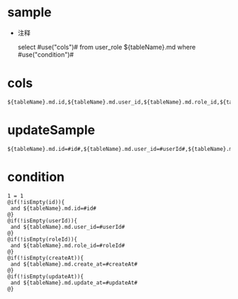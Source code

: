 sample
===
* 注释

	select #use("cols")# from user_role ${tableName}.md where  #use("condition")#

cols
===
	${tableName}.md.id,${tableName}.md.user_id,${tableName}.md.role_id,${tableName}.md.create_at,${tableName}.md.update_at

updateSample
===
	
	${tableName}.md.id=#id#,${tableName}.md.user_id=#userId#,${tableName}.md.role_id=#roleId#,${tableName}.md.create_at=#createAt#,${tableName}.md.update_at=#updateAt#

condition
===

	1 = 1  
	@if(!isEmpty(id)){
	 and ${tableName}.md.id=#id#
	@}
	@if(!isEmpty(userId)){
	 and ${tableName}.md.user_id=#userId#
	@}
	@if(!isEmpty(roleId)){
	 and ${tableName}.md.role_id=#roleId#
	@}
	@if(!isEmpty(createAt)){
	 and ${tableName}.md.create_at=#createAt#
	@}
	@if(!isEmpty(updateAt)){
	 and ${tableName}.md.update_at=#updateAt#
	@}
	
	